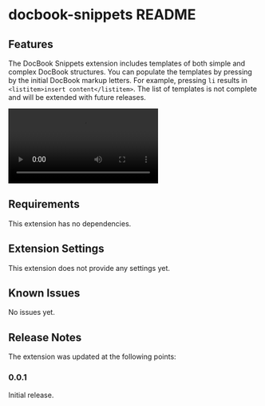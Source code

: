 # docbook-snippets README

## Features

The DocBook Snippets extension includes templates of both simple and complex DocBook structures.
You can populate the templates by pressing by the initial DocBook markup letters. For example,
pressing `li` results in `<listitem>insert content</listitem>`. The list of templates is not complete and will be extended with future releases.

![Adding <itemizedlist/>](extensions/docbook-snippets/media/itemizedlist.webm)

## Requirements

This extension has no dependencies.

## Extension Settings

This extension does not provide any settings yet.

## Known Issues

No issues yet.

## Release Notes

The extension was updated at the following points:

### 0.0.1

Initial release.

